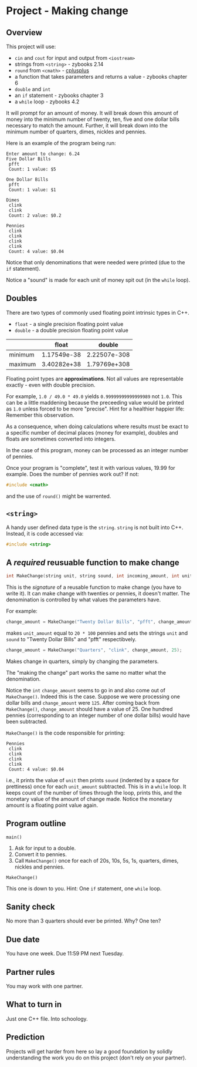 # Project - Making change

## Overview

This project will use:

* `cin` and `cout` for input and output from `<iostream>`
* strings from `<string>` - zybooks 2.14
* `round` from `<cmath>` - [cplusplus](http://www.cplusplus.com/reference/cmath/round/)
* a function that takes parameters and returns a value - zybooks chapter 6
* `double` and `int`
* an `if` statement - zybooks chapter 3
* a `while` loop - zybooks 4.2

It will prompt for an amount of money. It will break down this amount of money into the minimum number of twenty, ten, five and one dollar bills necessary to match the amount. Further, it will break down into the minimum number of quarters, dimes, nickles and pennies.

Here is an example of the program being run:

```text
Enter amount to change: 6.24
Five Dollar Bills
 pfft
 Count: 1 value: $5

One Dollar Bills
 pfft
 Count: 1 value: $1

Dimes
 clink
 clink
 Count: 2 value: $0.2

Pennies
 clink
 clink
 clink
 clink
 Count: 4 value: $0.04
```

Notice that only denominations that were needed were printed (due to the `if` statement).

Notice a "sound" is made for each unit of money spit out (in the `while` loop).

## Doubles

There are two types of commonly used floating point intrinsic types in C++.

* `float` - a single precision floating point value
* `double` - a double precision floating point value

|   | float | double |
| - | ----- | ------ |
| minimum | 1.17549e-38 | 2.22507e-308 |
| maximum | 3.40282e+38 | 1.79769e+308 |

Floating point types are **approximations**. Not all values are representable exactly - even with double precision.

For example, `1.0 / 49.0 * 49.0` yields `0.99999999999999989` not `1.0`. This can be a little maddening because the preceeding value would be printed as `1.0` unless forced to be more "precise". Hint for a healthier happier life: Remember this observation.

As a consequence, when doing calculations where results must be exact to a specific number of decimal places (money for example), doubles and floats are sometimes converted into integers.

In the case of this program, money can be processed as an integer number of pennies.

Once your program is "complete", test it with various values, 19.99 for example. Does the number of pennies work out? If not:

```c++
#include <cmath>
```

and the use of `round()` might be warrented.

## `<string>`

A handy user defined data type is the `string`. `string` is not built into C++. Instead, it is code accessed via:

```c++
#include <string>
```

## A *required* reusuable function to make change

```c++
int MakeChange(string unit, string sound, int incoming_amount, int unit_amount)
```

This is the *signature* of a reusable function to make change (you have to write it). It can make change with twenties or pennies, it doesn't matter. The denomination is controlled by what values the parameters have.

For example:

```c++
change_amount = MakeChange("Twenty Dollar Bills", "pfft", change_amount, 2000);
```

makes `unit_amount` equal to `20 * 100` pennies and sets the strings `unit` and `sound` to "Twenty Dollar Bills" and "pfft" respectibvely.

```c++
change_amount = MakeChange("Quarters", "clink", change_amount, 25);
```

Makes change in quarters, simply by changing the parameters.

The "making the change" part works the same no matter what the denomination.

Notice the `int` `change_amount` seems to go in and also come out of `MakeChange()`. Indeed this is the case. Suppose we were processing one dollar bills and `change_amount` were `125`. After coming back from `MakeChange()`, `change_amount` should have a value of 25. One hundred pennies (corresponding to an integer number of one dollar bills) would have been subtracted.

`MakeChange()` is the code responsible for printing:

```text
Pennies
 clink
 clink
 clink
 clink
 Count: 4 value: $0.04
```

i.e., it prints the value of `unit` then prints `sound` (indented by a space for prettiness) once for each `unit_amount` subtracted. This is in a `while` loop. It keeps count of the number of times through the loop, prints this, and the monetary value of the amount of change made. Notice the monetary amount is a floating point value again.

## Program outline

`main()`

1. Ask for input to a double.
2. Convert it to pennies.
3. Call `MakeChange()` once for each of 20s, 10s, 5s, 1s, quarters, dimes, nickles and pennies.

`MakeChange()`

This one is down to you. Hint: One `if` statement, one `while` loop.

## Sanity check

No more than 3 quarters should ever be printed. Why? One ten?

## Due date

You have one week. Due 11:59 PM next Tuesday.

## Partner rules

You may work with one partner.

## What to turn in

Just one C++ file. Into schoology.

## Prediction

Projects will get harder from here so lay a good foundation by solidly understanding the work you do on this project (don't rely on your partner).
